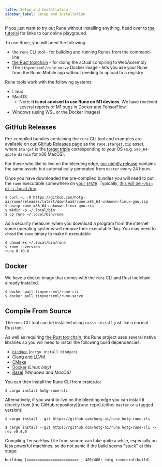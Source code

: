 ```yaml
---
title: Setup and Installation
sidebar_label: Setup and Installation
---
```


If you just want to try out Rune without installing anything, head over to
[the tutorial](./tutorials/lesson-1/README) for links to our online
playground.

To use Rune, you will need the following:

- the `rune` CLI tool - for building and running Runes from the command-line
- [the Rust toolchain][rustup] - for doing the actual compiling to WebAssembly
- The `tinyverseml/rune-serve` Docker image - lets you use your Rune from the
  Runic Mobile app without needing to upload to a registry

Rune tools work with the following systems:

- Linux
- MacOS
    - Note: **it is not advised to use Rune on M1 devices**. We have received
      several reports of M1 bugs in Docker and TensorFlow.
- Windows (using WSL or the Docker images)

## GitHub Releases

Pre-compiled bundles containing the `rune` CLI tool and examples are available
on [our GitHub Releases page][latest-release] as the `rune.$target.zip` asset,
where `$target` is the [target triple][target-triple] corresponding to your OS
(e.g.  `x86_64-apple-darwin` for x86 MacOS).

For those who like to live on the bleeding edge, [our nightly release][nightly]
contains the same assets but automatically generated from `master` every 24
hours.

Once you have downloaded the pre-compiled bundles you will need to put the
`rune` executable somewhere on [your `$PATH`][path]. Typically, [this will be `~/bin`
or `~/.local/bin`][executable-dir].

```console
$ curl -L -O https://github.com/hotg-ai/rune/releases/latest/download/rune.x86_64-unknown-linux-gnu.zip
$ unzip rune.x86_64-unknown-linux-gnu.zip
$ mkdir -p ~/.local/bin
$ cp rune ~/.local/bin/rune
```

As a security measure, when you download a program from the internet some
operating systems will remove their executable flag. You may need to `chmod` the
`rune` binary to make it executable.

```console
$ chmod +x ~/.local/bin/rune
$ rune --version
rune 0.10.0
```

## Docker

We have a docker image that comes with the `rune` CLI and Rust toolchain
already installed.

```console
$ docker pull tinyverseml/rune-cli
$ docker pull tinyverseml/rune-serve
```

## Compile From Source

The `rune` CLI tool can be installed using `cargo install` just like a normal
Rust tool.

As well as requiring [the Rust toolchain](https://rustup.rs/), the Rune project
uses several native libraries so you will need to install the following
build dependencies:

- [`bindgen`](https://github.com/rust-lang/rust-bindgen) (`cargo install bindgen`)
- [Clang and LLVM](https://releases.llvm.org/download.html)
- [CMake](https://cmake.org/download/)
- [Docker](https://docs.docker.com/get-docker/) *(Linux only)*
- [Bazel](https://docs.bazel.build/versions/main/install.html) *(Windows and MacOS)*

You can then install the Rune CLI from crates.io:

```shell
$ cargo install hotg-rune-cli
```

Alternatively, if you want to live on the bleeding edge you can install it
directly from [the GitHub repository][rune-repo] (either `master` or a tagged
version):

```shell
$ cargo install --git https://github.com/hotg-ai/rune hotg-rune-cli

$ cargo install --git https://github.com/hotg-ai/rune hotg-rune-cli --rev v0.4.0
```

Compiling TensorFlow Lite from source can take quite a while, especially on less
powerful machines, so do not panic if the build seems "stuck" at this stage:

```
building [=======================> ] 400/406: hotg-runecoral(build)
```

[latest-release]: https://github.com/hotg-ai/rune/releases/latest
[target-triple]: https://doc.rust-lang.org/nightly/rustc/platform-support.html
[nightly]: https://github.com/hotg-ai/rune/releases/tag/nightly
[executable-dir]: https://unix.stackexchange.com/questions/36871/where-should-a-local-executable-be-placed
[path]: https://en.wikipedia.org/wiki/PATH_(variable)#Unix_and_Unix-like
[rustup]: https://rustup.rs/
